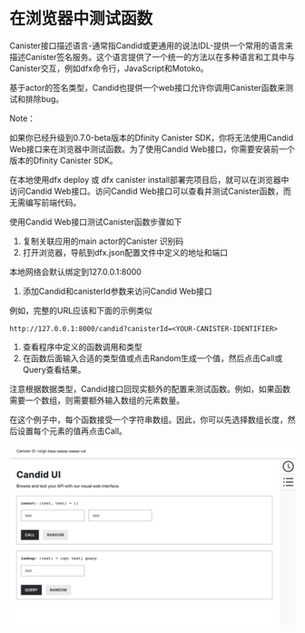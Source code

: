 # 在浏览器中测试函数

Canister接口描述语言-通常指Candid或更通用的说法IDL-提供一个常用的语言来描述Canister签名服务。这个语言提供了一个统一的方法以在多种语言和工具中与Canister交互，例如dfx命令行，JavaScript和Motoko。

基于actor的签名类型，Candid也提供一个web接口允许你调用Canister函数来测试和排除bug。

Note：

如果你已经升级到0.7.0-beta版本的Dfinity Canister SDK，你将无法使用Candid Web接口来在浏览器中测试函数。为了使用Candid Web接口，你需要安装前一个版本的Dfinity Canister SDK。

在本地使用dfx deploy 或 dfx canister install部署完项目后，就可以在浏览器中访问Candid Web接口。访问Candid Web接口可以查看并测试Canister函数，而无需编写前端代码。

使用Candid Web接口测试Canister函数步骤如下

1. 复制关联应用的main actor的Canister 识别码
2. 打开浏览器，导航到dfx.json配置文件中定义的地址和端口

本地网络会默认绑定到127.0.0.1:8000

1. 添加Candid和canisterId参数来访问Candid Web接口

例如，完整的URL应该和下面的示例类似

```text
http://127.0.0.1:8000/candid?canisterId=<YOUR-CANISTER-IDENTIFIER>
```

1. 查看程序中定义的函数调用和类型
2. 在函数后面输入合适的类型值或点击Random生成一个值，然后点击Call或Query查看结果。

注意根据数据类型，Candid接口回现实额外的配置来测试函数。例如，如果函数需要一个数组，则需要额外输入数组的元素数量。

在这个例子中，每个函数接受一个字符串数组。因此，你可以先选择数组长度，然后设置每个元素的值再点击Call。

![](../../.gitbook/assets/image%20%2826%29.png)

